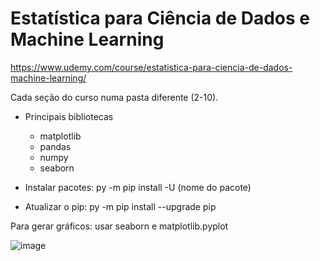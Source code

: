 # Estatística para Ciência de Dados e Machine Learning

https://www.udemy.com/course/estatistica-para-ciencia-de-dados-machine-learning/

Cada seção do curso numa pasta diferente (2-10).

  - Principais bibliotecas
    - matplotlib
    - pandas
    - numpy
    - seaborn

- Instalar pacotes:
py -m pip install -U (nome do pacote)

- Atualizar o pip:
py -m pip install --upgrade pip



Para gerar gráficos: usar seaborn e matplotlib.pyplot

![image](https://user-images.githubusercontent.com/25599308/218214270-ac3e6e24-f052-4150-857e-77a7b211a910.png)
